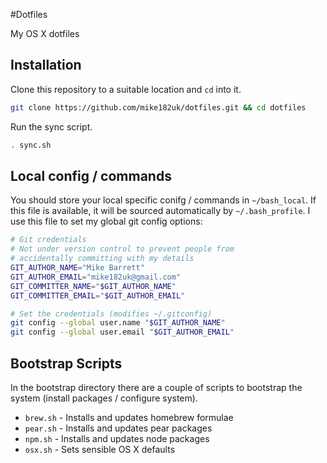 #Dotfiles

My OS X dotfiles

## Installation

Clone this repository to a suitable location and `cd` into it.

```bash
git clone https://github.com/mike182uk/dotfiles.git && cd dotfiles
```

Run the sync script.

```bash
. sync.sh
```

## Local config / commands

You should store your local specific conifg / commands in `~/bash_local`. If this file is available, it will be sourced automatically by `~/.bash_profile`. I use this file to set my global git config options:

```bash
# Git credentials
# Not under version control to prevent people from
# accidentally committing with my details
GIT_AUTHOR_NAME="Mike Barrett"
GIT_AUTHOR_EMAIL="mike182uk@gmail.com"
GIT_COMMITTER_NAME="$GIT_AUTHOR_NAME"
GIT_COMMITTER_EMAIL="$GIT_AUTHOR_EMAIL"

# Set the credentials (modifies ~/.gitconfig)
git config --global user.name "$GIT_AUTHOR_NAME"
git config --global user.email "$GIT_AUTHOR_EMAIL"
```

## Bootstrap Scripts

In the bootstrap directory there are a couple of scripts to bootstrap the system (install packages / configure system).

- `brew.sh` - Installs and updates homebrew formulae
- `pear.sh` - Installs and updates pear packages
- `npm.sh` - Installs and updates node packages
- `osx.sh` - Sets sensible OS X defaults

